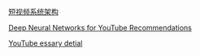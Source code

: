 [短视频系统架构](https://www.51cto.com/article/715793.html)

[Deep Neural Networks for YouTube Recommendations](https://static.googleusercontent.com/media/research.google.com/zh-CN//pubs/archive/45530.pdf)

[YouTube essary  detial](https://www.zhihu.com/tardis/zm/art/52169807?source_id=1003)